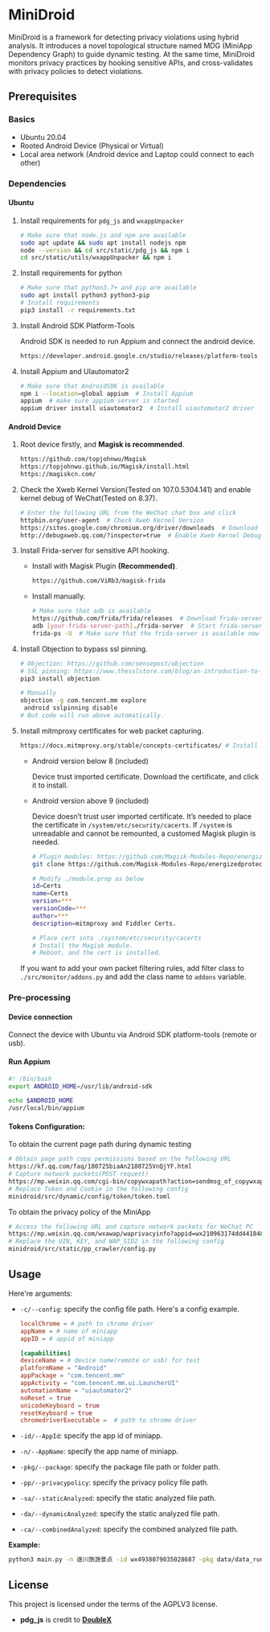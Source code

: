 # MiniDroid

MiniDroid is a framework for detecting privacy violations using hybrid analysis. It introduces a novel topological structure named MDG (MiniApp Dependency Graph) to guide dynamic testing. At the same time, MiniDroid monitors privacy practices by hooking sensitive APIs, and cross-validates with privacy policies to detect violations.

## Prerequisites

### Basics

- Ubuntu 20.04
- Rooted Android Device (Physical or Virtual)
- Local area network (Android device and Laptop could connect to each other)

### Dependencies

#### Ubuntu

1. Install requirements for `pdg_js` and `wxappUnpacker`

   ```bash
   # Make sure that node.js and npm are available
   sudo apt update && sudo apt install nodejs npm
   node --version && cd src/static/pdg_js && npm i
   cd src/static/utils/wxappUnpacker && npm i
   ```

2. Install requirements for python

   ```bash
   # Make sure that python3.7+ and pip are available
   sudo apt install python3 python3-pip
   # Install requirements
   pip3 install -r requirements.txt
   ```

3. Install Android SDK Platform-Tools 

   Android SDK is needed to run Appium and connect the android device.

   ```bash
   https://developer.android.google.cn/studio/releases/platform-tools
   ```

4. Install Appium and UIautomator2

   ```bash
   # Make sure that AndroidSDK is available
   npm i --location=global appium  # Install Appium
   appium  # make sure appium server is started
   appium driver install uiautomator2  # Install uiautomator2 driver
   ```

#### Android Device

1. Root device firstly, and **Magisk is recommended**.

   ```bash
   https://github.com/topjohnwu/Magisk
   https://topjohnwu.github.io/Magisk/install.html
   https://magiskcn.com/
   ```

2. Check the Xweb Kernel Version(Tested on 107.0.5304.141) and enable kernel debug of WeChat(Tested on 8.37).

   ```bash
   # Enter the following URL from the WeChat chat box and click
   httpbin.org/user-agent  # Check Xweb Kernel Version
   https://sites.google.com/chromium.org/driver/downloads  # Download ChromeDriver of the appropriate version into minidroid/drivers
   http://debugxweb.qq.com/?inspector=true  # Enable Xweb Kernel Debugging
   ```

3. Install Frida-server for sensitive API hooking.

   - Install with Magisk Plugin **(Recommended)**.

     ```bash
     https://github.com/ViRb3/magisk-frida
     ```

   - Install manually.

     ```bash
     # Make sure that adb is available
     https://github.com/frida/frida/releases  # Download frida-server
     adb [your-frida-server-path]./frida-server  # Start frida-server
     frida-ps -U  # Make sure that the frida-server is available now
     ```

4. Install Objection to bypass ssl pinning.

   ```bash
   # Objection: https://github.com/sensepost/objection 
   # SSL pinning: https://www.thesslstore.com/blog/an-introduction-to-pinning/
   pip3 install objection
   
   # Manually
   objection -g com.tencent.mm explore
   	android sslpinning disable
   # But code will run above automatically.
   ```

5. Install mitmproxy certificates for web packet capturing.

   ```bash
   https://docs.mitmproxy.org/stable/concepts-certificates/ # Install mitmproxy certificates
   ```

   - Android version below 8 (included)

     Device trust imported certificate. Download the certificate, and click it to install.

   - Android version above 9 (included)

     Device doesn’t trust user imported certificate. It’s needed to place the certificate in `/system/etc/security/cacerts`. If `/system` is unreadable and cannot be remounted, a customed Magisk plugin is needed.

     ```bash
     # Plugin modules: https://github.com/Magisk-Modules-Repo/energizedprotection
     git clone https://github.com/Magisk-Modules-Repo/energizedprotection.git
     
     # Modify ./module.prop as below
     id=Certs
     name=Certs
     version=***
     versionCode=***
     author=***
     description=mitmproxy and Fiddler Certs.
     
     # Place cert into ./system/etc/security/cacerts
     # Install the Magisk module.
     # Reboot, and the cert is installed.
     ```
   
   If you want to add your own packet filtering rules, add filter class to `./src/monitor/addons.py` and add the class name to `addons` variable.

### Pre-processing

#### Device connection

Connect the device with Ubuntu via Android SDK platform-tools  (remote or usb).

#### Run Appium

```bash
#! /bin/bash
export ANDROID_HOME=/usr/lib/android-sdk

echo $ANDROID_HOME
/usr/local/bin/appium
```

#### Tokens Configuration:

To obtain the current page path during dynamic testing

```bash
# Obtain page path copy permissions based on the following URL
https://kf.qq.com/faq/180725biaAn2180725VnQjYF.html
# Capture network packets(POST request)
https://mp.weixin.qq.com/cgi-bin/copywxapath?action=sendmsg_of_copywxapath
# Replace Token and Cookie in the following config
minidroid/src/dynamic/config/token/token.toml
```

To obtain the privacy policy of the MiniApp

```bash
# Access the following URL and capture network packets for WeChat PC
https://mp.weixin.qq.com/wxawap/waprivacyinfo?appid=wx210963174dd44184&action=show
# Replace the UIN, KEY, and WAP_SID2 in the following config
minidroid/src/static/pp_crawler/config.py
```

## Usage

Here're arguments:

- `-c/--config`: specify the config file path. Here's a config example.

  ```toml
  localChrome = # path to chrome driver
  appName = # name of miniapp
  appID = # appid of miniapp
  
  [capabilities]
  deviceName = # device name(remote or usb) for test 
  platformName = "Android"
  appPackage = "com.tencent.mm"
  appActivity = "com.tencent.mm.ui.LauncherUI"
  automationName = "uiautomator2"
  noReset = true
  unicodeKeyboard = true
  resetKeyboard = true
  chromedriverExecutable =  # path to chrome driver
  
  ```

- `-id/--AppId`: specify the app id of miniapp.

- `-n/--AppName`: specify the app name of miniapp.

- `-pkg/--package`: specify the package file path or folder path.

- `-pp/--privacypolicy`: specify the privacy policy file path.

- `-sa/--staticAnalyzed`:  specify the static analyzed file path.

- `-da/--dynamicAnalyzed`:  specify the static analyzed file path.

- `-ca/--combinedAnalyzed`:  specify the combined analyzed file path.

**Example:**

```bash
python3 main.py -n 遂川旅游景点 -id wx4938079035028687 -pkg data/data_runtime/wx4938079035028687 -sa data/data_runtime/wx4938079035028687/StaticAnalyzer.pkl -da data/data_runtime/wx4938079035028687/DynamicAnalyzer.pkl   
```

## License

This project is licensed under the terms of the AGPLV3 license.

* **pdg_js** is credit to [**DoubleX**](https://github.com/Aurore54F/DoubleX/)
